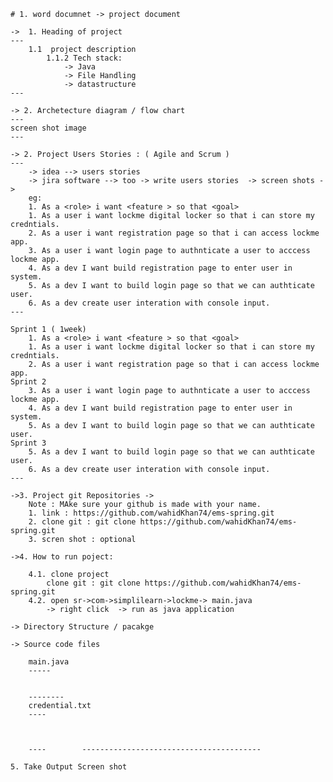 
	# 1. word documnet -> project document

	->  1. Heading of project 
	---
		1.1  project description
			1.1.2 Tech stack:	
				-> Java
				-> File Handling
				-> datastructure
	---
			
	-> 2. Archetecture diagram / flow chart
	---
	screen shot image
	---

	-> 2. Project Users Stories : ( Agile and Scrum )
	---
		-> idea --> users stories
		-> jira software --> too -> write users stories  -> screen shots -> 
		eg:
		1. As a <role> i want <feature > so that <goal>
		1. As a user i want lockme digital locker so that i can store my credntials.
		2. As a user i want registration page so that i can access lockme app.
		3. As a user i want login page to authnticate a user to acccess lockme app.
		4. As a dev I want build registration page to enter user in system.
		5. As a dev I want to build login page so that we can authticate user.
		6. As a dev create user interation with console input.
	---

	Sprint 1 ( 1week)
		1. As a <role> i want <feature > so that <goal>
		1. As a user i want lockme digital locker so that i can store my credntials.
		2. As a user i want registration page so that i can access lockme app.
	Sprint 2
		3. As a user i want login page to authnticate a user to acccess lockme app.
		4. As a dev I want build registration page to enter user in system.
		5. As a dev I want to build login page so that we can authticate user.
	Sprint 3
		5. As a dev I want to build login page so that we can authticate user.
		6. As a dev create user interation with console input.
	---

	->3. Project git Repositories -> 
		Note : MAke sure your github is made with your name.
		1. link : https://github.com/wahidKhan74/ems-spring.git
		2. clone git : git clone https://github.com/wahidKhan74/ems-spring.git
		3. scren shot : optional
	
	->4. How to run poject:
		
		4.1. clone project
			clone git : git clone https://github.com/wahidKhan74/ems-spring.git
		4.2. open sr->com->simplilearn->lockme-> main.java
			-> right click  -> run as java application

	-> Directory Structure / pacakge
		
	-> Source code files

		main.java
		-----


		--------
		credential.txt
		----



		----		----------------------------------------

	5. Take Output Screen shot


	
